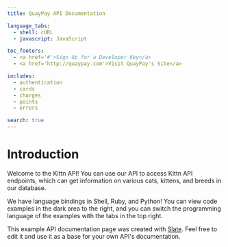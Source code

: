```yaml
---
title: QuayPay API Documentation

language_tabs:
  - shell: cURL
  - javascript: JavaScript

toc_footers:
  - <a href='#'>Sign Up for a Developer Key</a>
  - <a href='http://quaypay.com'>Visit QuayPay's Site</a>

includes:
  - authentication
  - cards
  - charges
  - points
  - errors

search: true
---
```


# Introduction

Welcome to the Kittn API! You can use our API to access Kittn API endpoints, which can get information on various cats, kittens, and breeds in our database.

We have language bindings in Shell, Ruby, and Python! You can view code examples in the dark area to the right, and you can switch the programming language of the examples with the tabs in the top right.

This example API documentation page was created with [Slate](http://github.com/tripit/slate). Feel free to edit it and use it as a base for your own API's documentation.


